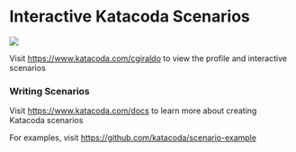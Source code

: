 # Interactive Katacoda Scenarios

[![](http://shields.katacoda.com/katacoda/cgiraldo/count.svg)](https://www.katacoda.com/cgiraldo "Get your profile on Katacoda.com")

Visit https://www.katacoda.com/cgiraldo to view the profile and interactive scenarios

### Writing Scenarios
Visit https://www.katacoda.com/docs to learn more about creating Katacoda scenarios

For examples, visit https://github.com/katacoda/scenario-example
